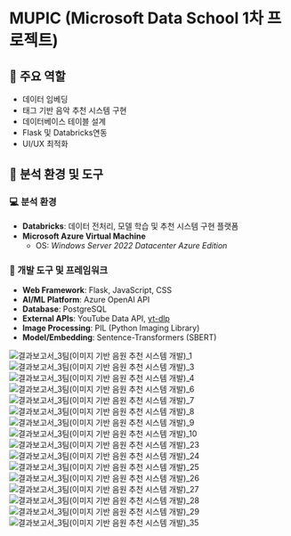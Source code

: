 # MUPIC (Microsoft Data School 1차 프로젝트)
## 🎯 주요 역할

- 데이터 임베딩
- 태그 기반 음악 추천 시스템 구현
- 데이터베이스 테이블 설계
- Flask 및 Databricks연동
- UI/UX 최적화
  
## 🔧 분석 환경 및 도구

### 💻 분석 환경
- **Databricks**: 데이터 전처리, 모델 학습 및 추천 시스템 구현 플랫폼
- **Microsoft Azure Virtual Machine**  
  - OS: *Windows Server 2022 Datacenter Azure Edition*  

### 🧰 개발 도구 및 프레임워크
- **Web Framework**: Flask, JavaScript, CSS  
- **AI/ML Platform**: Azure OpenAI API  
- **Database**: PostgreSQL  
- **External APIs**: YouTube Data API, [yt-dlp](https://github.com/yt-dlp/yt-dlp)  
- **Image Processing**: PIL (Python Imaging Library)  
- **Model/Embedding**: Sentence-Transformers (SBERT)  

![결과보고서_3팀(이미지 기반 음원 추천 시스템 개발)_1](https://github.com/user-attachments/assets/27c71df2-6547-43ab-988c-4597f9eb8a12)
![결과보고서_3팀(이미지 기반 음원 추천 시스템 개발)_3](https://github.com/user-attachments/assets/097f1c0a-325b-4655-afe9-955047902bb8)
![결과보고서_3팀(이미지 기반 음원 추천 시스템 개발)_4](https://github.com/user-attachments/assets/b689038c-1bb9-4e81-bfd8-78126029070c)
![결과보고서_3팀(이미지 기반 음원 추천 시스템 개발)_6](https://github.com/user-attachments/assets/0686e011-2806-4f34-b196-0f38cee79772)
![결과보고서_3팀(이미지 기반 음원 추천 시스템 개발)_7](https://github.com/user-attachments/assets/a0d96fbb-91fe-400e-b401-c2c3bba3aa15)
![결과보고서_3팀(이미지 기반 음원 추천 시스템 개발)_8](https://github.com/user-attachments/assets/b2facd95-e5ef-4309-a822-b8831845abe1)
![결과보고서_3팀(이미지 기반 음원 추천 시스템 개발)_9](https://github.com/user-attachments/assets/8ecbad2b-db50-4dfe-80c4-518038d2434e)
![결과보고서_3팀(이미지 기반 음원 추천 시스템 개발)_10](https://github.com/user-attachments/assets/b306ae04-ff1b-46e9-817f-6c42190da975)
![결과보고서_3팀(이미지 기반 음원 추천 시스템 개발)_23](https://github.com/user-attachments/assets/3ab13719-66c6-4f94-849c-dcbbef08a798)
![결과보고서_3팀(이미지 기반 음원 추천 시스템 개발)_24](https://github.com/user-attachments/assets/6aec3c7c-d64b-4d36-b332-d62d6efe0865)
![결과보고서_3팀(이미지 기반 음원 추천 시스템 개발)_25](https://github.com/user-attachments/assets/d26c86da-ff07-4adb-95a7-e5646d12715a)
![결과보고서_3팀(이미지 기반 음원 추천 시스템 개발)_26](https://github.com/user-attachments/assets/78c287cf-3bd0-4e99-83bd-101cc9ecc1f3)
![결과보고서_3팀(이미지 기반 음원 추천 시스템 개발)_27](https://github.com/user-attachments/assets/9a82c615-27bf-4655-b58b-4ed9782fe5af)
![결과보고서_3팀(이미지 기반 음원 추천 시스템 개발)_28](https://github.com/user-attachments/assets/11511ccd-3fa3-4d6a-a112-fe2a87b0468b)
![결과보고서_3팀(이미지 기반 음원 추천 시스템 개발)_29](https://github.com/user-attachments/assets/94fefd5f-799b-487e-9dc0-e3d5947073c6)
![결과보고서_3팀(이미지 기반 음원 추천 시스템 개발)_35](https://github.com/user-attachments/assets/29fb7c85-4e9f-4f1c-b6d7-515b7271028b)
